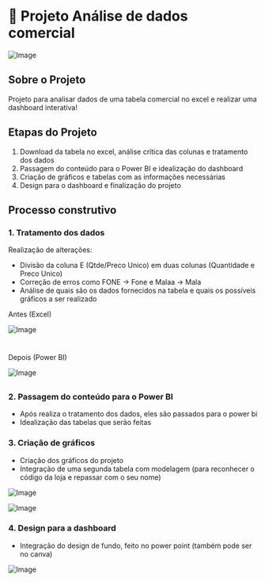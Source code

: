 # 🚀 Projeto Análise de dados comercial

![Image](https://github.com/user-attachments/assets/7ec979e7-4a9a-4166-8934-31fb757620d0)

## Sobre o Projeto
Projeto para analisar dados de uma tabela comercial no excel e realizar uma dashboard interativa!

## Etapas do Projeto
1. Download da tabela no excel, análise crítica das colunas e tratamento dos dados
2. Passagem do conteúdo para o Power BI e idealização do dashboard
3. Criação de gráficos e tabelas com as informações necessárias
4. Design para o dashboard e finalização do projeto

## Processo construtivo
### 1. Tratamento dos dados

Realização de alterações:
- Divisão da coluna E (Qtde/Preco Unico) em duas colunas (Quantidade e Preco Unico)
- Correção de erros como FONE -> Fone e Malaa -> Mala
- Análise de quais são os dados fornecidos na tabela e quais os possíveis gráficos a ser realizado

Antes (Excel)

![Image](https://github.com/user-attachments/assets/ccdcfd49-8894-47a0-9870-1991ebec8a39)

#

Depois (Power BI)

![Image](https://github.com/user-attachments/assets/6a9d4d95-0528-42ee-b67a-17864705929b)


##

### 2. Passagem do conteúdo para o Power BI
- Após realiza o tratamento dos dados, eles são passados para o power bi
- Idealização das tabelas que serão feitas

### 3. Criação de gráficos
- Criação dos gráficos do projeto
- Integração de uma segunda tabela com modelagem (para reconhecer o código da loja e repassar com o seu nome)

![Image](https://github.com/user-attachments/assets/18a86eac-90dc-4d26-af28-bbfb4bfb6531)

![Image](https://github.com/user-attachments/assets/acfd417d-aaa0-4e62-9451-b9ab1373ded5) 

### 4. Design para a dashboard
- Integração do design de fundo, feito no power point (também pode ser no canva)

![Image](https://github.com/user-attachments/assets/7ec979e7-4a9a-4166-8934-31fb757620d0)
